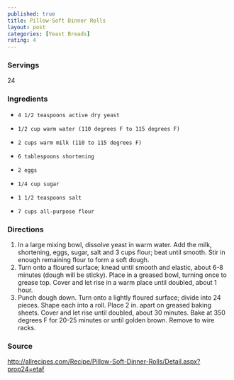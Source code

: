 ```yaml
---
published: true
title: Pillow-Soft Dinner Rolls
layout: post
categories: [Yeast Breads]
rating: 4
---
```

### Servings
24

### Ingredients
-     4 1/2 teaspoons active dry yeast
-     1/2 cup warm water (110 degrees F to 115 degrees F)
-     2 cups warm milk (110 to 115 degrees F)
-     6 tablespoons shortening
-     2 eggs
-     1/4 cup sugar
-     1 1/2 teaspoons salt
-     7 cups all-purpose flour


### Directions
1. In a large mixing bowl, dissolve yeast in warm water. Add the milk, shortening, eggs, sugar, salt and 3 cups flour; beat until smooth. Stir in enough remaining flour to form a soft dough.
2. Turn onto a floured surface; knead until smooth and elastic, about 6-8 minutes (dough will be sticky). Place in a greased bowl, turning once to grease top. Cover and let rise in a warm place until doubled, about 1 hour.
3. Punch dough down. Turn onto a lightly floured surface; divide into 24 pieces. Shape each into a roll. Place 2 in. apart on greased baking sheets. Cover and let rise until doubled, about 30 minutes. Bake at 350 degrees F for 20-25 minutes or until golden brown. Remove to wire racks.

### Source
<a href="http://allrecipes.com/Recipe/Pillow-Soft-Dinner-Rolls/Detail.aspx?prop24=etaf" target="new">http://allrecipes.com/Recipe/Pillow-Soft-Dinner-Rolls/Detail.aspx?prop24=etaf</a>
